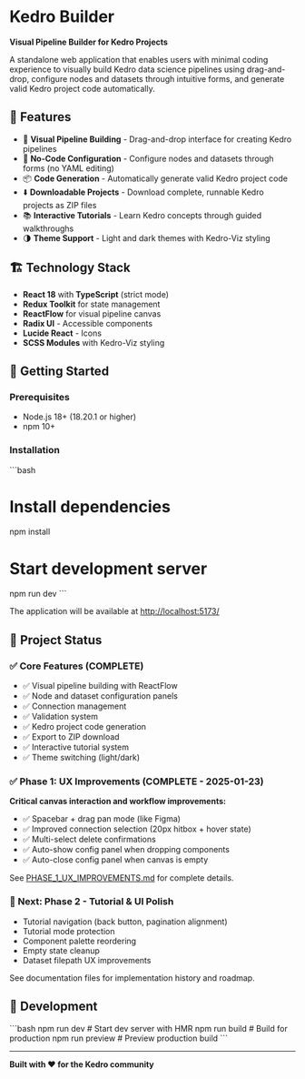 # Kedro Builder

**Visual Pipeline Builder for Kedro Projects**

A standalone web application that enables users with minimal coding experience to visually build Kedro data science pipelines using drag-and-drop, configure nodes and datasets through intuitive forms, and generate valid Kedro project code automatically.

## 🚀 Features

- 🎨 **Visual Pipeline Building** - Drag-and-drop interface for creating Kedro pipelines
- 🔧 **No-Code Configuration** - Configure nodes and datasets through forms (no YAML editing)
- 📦 **Code Generation** - Automatically generate valid Kedro project code
- ⬇️ **Downloadable Projects** - Download complete, runnable Kedro projects as ZIP files
- 📚 **Interactive Tutorials** - Learn Kedro concepts through guided walkthroughs
- 🌗 **Theme Support** - Light and dark themes with Kedro-Viz styling

## 🏗️ Technology Stack

- **React 18** with **TypeScript** (strict mode)
- **Redux Toolkit** for state management
- **ReactFlow** for visual pipeline canvas
- **Radix UI** - Accessible components
- **Lucide React** - Icons
- **SCSS Modules** with Kedro-Viz styling

## 🚦 Getting Started

### Prerequisites
- Node.js 18+ (18.20.1 or higher)
- npm 10+

### Installation

\`\`\`bash
# Install dependencies
npm install

# Start development server
npm run dev
\`\`\`

The application will be available at [http://localhost:5173/](http://localhost:5173/)

## 📁 Project Status

### ✅ Core Features (COMPLETE)
- ✅ Visual pipeline building with ReactFlow
- ✅ Node and dataset configuration panels
- ✅ Connection management
- ✅ Validation system
- ✅ Kedro project code generation
- ✅ Export to ZIP download
- ✅ Interactive tutorial system
- ✅ Theme switching (light/dark)

### ✅ Phase 1: UX Improvements (COMPLETE - 2025-01-23)
**Critical canvas interaction and workflow improvements:**
- ✅ Spacebar + drag pan mode (like Figma)
- ✅ Improved connection selection (20px hitbox + hover state)
- ✅ Multi-select delete confirmations
- ✅ Auto-show config panel when dropping components
- ✅ Auto-close config panel when canvas is empty

See [PHASE_1_UX_IMPROVEMENTS.md](./PHASE_1_UX_IMPROVEMENTS.md) for complete details.

### 🔄 Next: Phase 2 - Tutorial & UI Polish
- Tutorial navigation (back button, pagination alignment)
- Tutorial mode protection
- Component palette reordering
- Empty state cleanup
- Dataset filepath UX improvements

See documentation files for implementation history and roadmap.

## 🎨 Development

\`\`\`bash
npm run dev          # Start dev server with HMR
npm run build        # Build for production
npm run preview      # Preview production build
\`\`\`

---

**Built with ❤️ for the Kedro community**
